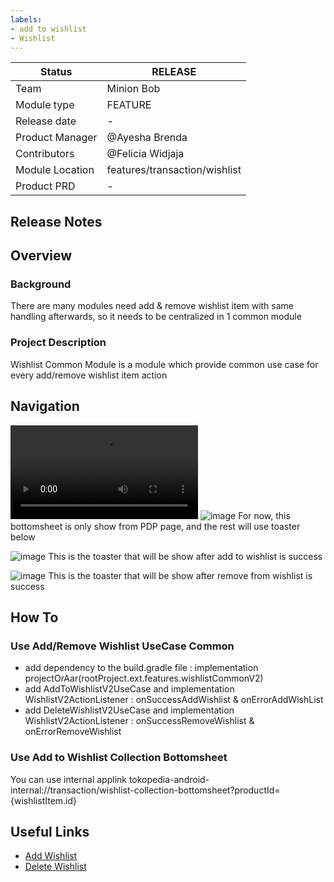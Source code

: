 ```yaml
---
labels:
- add to wishlist
- Wishlist
---
```

<!--left header table-->
| **Status** | <!--start status:Green-->RELEASE<!--end status-->    |
| --- |------------------------------------------------------|
| Team | Minion Bob                                           |
| Module type | <!--start status:Yellow-->FEATURE<!--end status-->   |
| Release date | -                                                    |
| Product Manager | @Ayesha Brenda                                       |
| Contributors | @Felicia Widjaja                                     |
| Module Location | features/transaction/wishlist |
| Product PRD | -                                                    |

<!--toc-->
## Release Notes


## Overview

### Background
There are many modules need add & remove wishlist item with same handling afterwards, so it needs to be centralized in 1 common module

### Project Description
Wishlist Common Module is a module which provide common use case for every add/remove wishlist item action

## Navigation
![image](res/add_to_wishlist.webm)
![image](res/bottomsheet_atw.png)
For now, this bottomsheet is only show from PDP page, and the rest will use toaster below

![image](res/toaster_success_atw.png)
This is the toaster that will be show after add to wishlist is success

![image](res/toaster_success_remove_wishlist.png)
This is the toaster that will be show after remove from wishlist is success

## How To

### Use Add/Remove Wishlist UseCase Common
- add dependency to the build.gradle file : implementation projectOrAar(rootProject.ext.features.wishlistCommonV2)
- add AddToWishlistV2UseCase and implementation WishlistV2ActionListener : onSuccessAddWishlist & onErrorAddWishList
- add DeleteWishlistV2UseCase and implementation WishlistV2ActionListener : onSuccessRemoveWishlist & onErrorRemoveWishlist

### Use Add to Wishlist Collection Bottomsheet
You can use internal applink tokopedia-android-internal://transaction/wishlist-collection-bottomsheet?productId={wishlistItem.id}

## Useful Links
- [Add Wishlist](https://tokopedia.atlassian.net/wiki/spaces/TTD/pages/1852151288/Add+Wishlist)
- [Delete Wishlist](https://tokopedia.atlassian.net/wiki/spaces/TTD/pages/1852151339/Delete+Wishlist)